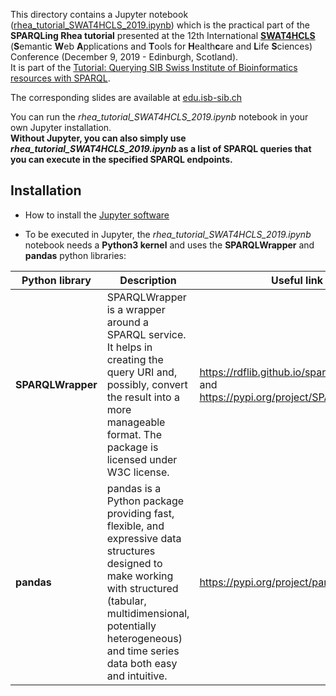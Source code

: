This directory contains a Jupyter notebook ([rhea_tutorial_SWAT4HCLS_2019.ipynb](./rhea_tutorial_SWAT4HCLS_2019.ipynb)) which is the practical part of the **SPARQLing Rhea tutorial** presented at the 12th International [**SWAT4HCLS**](http://www.swat4ls.org/) (**S**emantic **W**eb **A**pplications and **T**ools for **H**ealth**c**are and **L**ife **S**ciences)  Conference (December 9, 2019 - Edinburgh, Scotland).  
It is part of the [Tutorial: Querying SIB Swiss Institute of Bioinformatics resources with SPARQL](http://www.swat4ls.org/workshops/edinburgh2019/programme/tutorials/).

The corresponding slides are available at [edu.isb-sib.ch](https://edu.isb-sib.ch/course/view.php?id=424)

You can run the *rhea_tutorial_SWAT4HCLS_2019.ipynb* notebook in your own Jupyter installation.  
**Without Jupyter, you can also simply use *rhea_tutorial_SWAT4HCLS_2019.ipynb* as a list of SPARQL queries that you can execute in the specified SPARQL endpoints.** 

## Installation

- How to install the [Jupyter software](https://jupyter.org/install)

- To be executed in Jupyter, the *rhea_tutorial_SWAT4HCLS_2019.ipynb* notebook needs a **Python3 kernel** 
and uses the **SPARQLWrapper** and **pandas** python libraries:

| Python library | Description | Useful link |
|----------------|-------------|-------------|
| **SPARQLWrapper** |SPARQLWrapper is a wrapper around a SPARQL service. It helps in creating the query URI and, possibly, convert the result into a more manageable format. The package is licensed under W3C license. | https://rdflib.github.io/sparqlwrapper/ and https://pypi.org/project/SPARQLWrapper/ |
|**pandas** | pandas is a Python package providing fast, flexible, and expressive data structures designed to make working with structured (tabular, multidimensional, potentially heterogeneous) and time series data both easy and intuitive. |  https://pypi.org/project/pandas/  |
